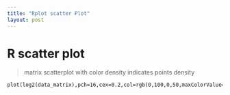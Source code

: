 ```yaml
---
title: "Rplot scatter Plot"
layout: post
---
```


# R scatter plot

> matrix scatterplot with color density indicates points density

	plot(log2(data_matrix),pch=16,cex=0.2,col=rgb(0,100,0,50,maxColorValue=255))
